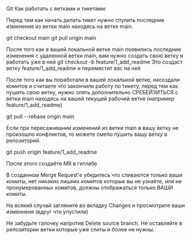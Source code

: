 Git
Как работать с ветками и тикетами:

Перед тем как начать делать тикет нужно спулить последние изменения из ветки main находясь на ветке main.

git checkout main
git pull origin main

После того как в вашей локальной ветке main появились последние изменения с удаленной ветки main, вам нужно создать свою ветку и работать уже в ней
git checkout -b feature/1_add_readme
Это создаст ветку feature/1_add_readme и переместит вас на неё

После того как вы поработали в вашей локальной ветке, насоздали комитов и считаете что закончили работу по тикету, перед тем как пушить свою ветку, нужно опять дополнительно СРЕБЕЙЗИТЬСЯ с ветки main находясь на вашей текущей рабочей ветке (например feature/1_add_readme)

git pull --rebase origin main

Если при пересаживании изменений из ветки main в вашу ветку не произошло конфликтов, то можете смело пушить вашу ветку в репозиторий.

git push origin feature/1_add_readme

После этого создаёте MR в гитлабе

В созданном Merge Request'e убедитесь что сливаются только ваши комиты, нет никаких лишних комитов которые вы не узнаёте, или не пронумерованных комитов, должны отображаться только ВАШИ комиты.

На всякий случай загляните во вкладку Changes и просмотрите ваши изменнеия (вдруг что упустили)

Не забудьте галочку напротив Delete source branch. Не оставляйте в репозитории ветки которые уже слиты и более не нужны.


